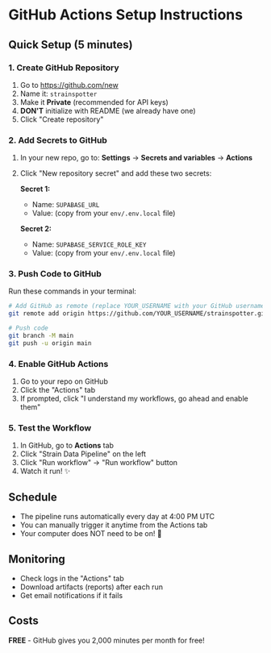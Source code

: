# GitHub Actions Setup Instructions

## Quick Setup (5 minutes)

### 1. Create GitHub Repository
1. Go to https://github.com/new
2. Name it: `strainspotter`
3. Make it **Private** (recommended for API keys)
4. **DON'T** initialize with README (we already have one)
5. Click "Create repository"

### 2. Add Secrets to GitHub
1. In your new repo, go to: **Settings** → **Secrets and variables** → **Actions**
2. Click "New repository secret" and add these two secrets:

   **Secret 1:**
   - Name: `SUPABASE_URL`
   - Value: (copy from your `env/.env.local` file)

   **Secret 2:**
   - Name: `SUPABASE_SERVICE_ROLE_KEY`
   - Value: (copy from your `env/.env.local` file)

### 3. Push Code to GitHub
Run these commands in your terminal:

```bash
# Add GitHub as remote (replace YOUR_USERNAME with your GitHub username)
git remote add origin https://github.com/YOUR_USERNAME/strainspotter.git

# Push code
git branch -M main
git push -u origin main
```

### 4. Enable GitHub Actions
1. Go to your repo on GitHub
2. Click the "Actions" tab
3. If prompted, click "I understand my workflows, go ahead and enable them"

### 5. Test the Workflow
1. In GitHub, go to **Actions** tab
2. Click "Strain Data Pipeline" on the left
3. Click "Run workflow" → "Run workflow" button
4. Watch it run! ✨

## Schedule
- The pipeline runs automatically every day at 4:00 PM UTC
- You can manually trigger it anytime from the Actions tab
- Your computer does NOT need to be on! 🎉

## Monitoring
- Check logs in the "Actions" tab
- Download artifacts (reports) after each run
- Get email notifications if it fails

## Costs
**FREE** - GitHub gives you 2,000 minutes per month for free!
